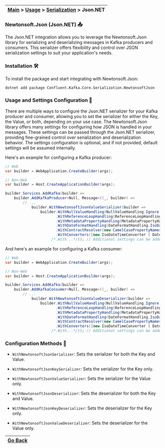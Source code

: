 | [Main](/README.md) > [Usage](/docs/Usage.md) > [Serialization](/docs/Serialization/Serialization.md) > Json.NET |
|-----------------------------------------------------------------------------------------------------------------|

### Newtonsoft.Json (Json.NET) :outbox_tray:

The Json.NET integration allows you to leverage the Newtonsoft.Json library for serializing and deserializing messages in Kafka producers and consumers. This serializer offers flexibility and control over JSON serialization settings to suit your application's needs.

### Installation :hammer_and_wrench:

To install the package and start integrating with Newtonsoft.Json:
```bash
dotnet add package Confluent.Kafka.Core.Serialization.NewtonsoftJson
```

### Usage and Settings Configuration :jigsaw:

There are multiple ways to configure the Json.NET serializer for your Kafka producer and consumer, allowing you to set the serializer for either the Key, the Value, or both, depending on your use case. The Newtonsoft.Json library offers many settings for configuring how JSON is handled in your messages. These settings can be passed through the Json.NET serializer, providing fine-grained control over serialization and deserialization behavior. The settings configuration is optional, and if not provided, default settings will be assumed internally.

Here's an example for configuring a Kafka producer:

```C#
// Web
var builder = WebApplication.CreateBuilder(args);

// Non-Web
var builder = Host.CreateApplicationBuilder(args);

builder.Services.AddKafka(builder =>
    builder.AddKafkaProducer<Null, Message>((_, builder) =>
        // ...
            builder.WithNewtonsoftJsonValueSerializer(builder => 
                builder.WithNullValueHandling(NullValueHandling.Ignore) // Ignores null values
                       .WithReferenceLoopHandling(ReferenceLoopHandling.Ignore) // Ignores reference loops
                       .WithMetadataPropertyHandling(MetadataPropertyHandling.Ignore) // Ignores metadata properties
                       .WithDateFormatHandling(DateFormatHandling.IsoDateFormat) // Uses ISO date format
                       .WithContractResolver(new CamelCasePropertyNamesContractResolver()) // Camel case property names
                       .WithConverters([new IsoDateTimeConverter { DateTimeStyles = DateTimeStyles.AssumeUniversal }]) // Custom date handling
                     /*.With...*/)); // Additional settings can be added here
```

And here's an example for configuring a Kafka consumer:

```C#
// Web
var builder = WebApplication.CreateBuilder(args);

// Non-Web
var builder = Host.CreateApplicationBuilder(args);

builder.Services.AddKafka(builder =>
    builder.AddKafkaConsumer<Null, Message>((_, builder) =>
        // ...
            builder.WithNewtonsoftJsonValueDeserializer(builder => 
                builder.WithNullValueHandling(NullValueHandling.Ignore) // Ignores null values
                       .WithReferenceLoopHandling(ReferenceLoopHandling.Ignore) // Ignores reference loops
                       .WithMetadataPropertyHandling(MetadataPropertyHandling.Ignore) // Ignores metadata properties
                       .WithDateFormatHandling(DateFormatHandling.IsoDateFormat) // Uses ISO date format
                       .WithContractResolver(new CamelCasePropertyNamesContractResolver()) // Camel case property names
                       .WithConverters([new IsoDateTimeConverter { DateTimeStyles = DateTimeStyles.AssumeUniversal }]) // Custom date handling
                     /*.With...*/)); // Additional settings can be added here
```

### Configuration Methods :nut_and_bolt:

- `WithNewtonsoftJsonSerializer`: Sets the serializer for both the Key and Value.
- `WithNewtonsoftJsonKeySerializer`: Sets the serializer for the Key only.
- `WithNewtonsoftJsonValueSerializer`: Sets the serializer for the Value only.

- `WithNewtonsoftJsonDeserializer`: Sets the deserializer for both the Key and Value.
- `WithNewtonsoftJsonKeyDeserializer`: Sets the deserializer for the Key only.
- `WithNewtonsoftJsonValueDeserializer`: Sets the deserializer for the Value only.

| [Go Back](/docs/Serialization/Serialization.md) |
|-------------------------------------------------| 